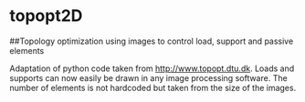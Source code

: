 # topopt2D
##Topology optimization using images to control load, support and passive elements

Adaptation of python code taken from http://www.topopt.dtu.dk.
Loads and supports can now easily be drawn in any image processing software. The number of elements is not hardcoded but taken from the size of the images.
